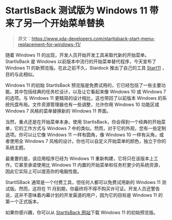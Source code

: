 # StartIsBack 测试版为 Windows 11 带来了另一个开始菜单替换

> 原文：<https://www.xda-developers.com/startisback-start-menu-replacement-for-windows-11/>

随着 Windows 11 的出现，开发人员开始开发工具来取代新的开始菜单。StartIsBack 是 Windows 以前版本中流行的开始菜单替代程序，今天宣布了 Windows 11 的新预览版。在此之前不久，Stardock 推出了自己的工具 [Start11](https://www.xda-developers.com/start11-launches-in-beta-so-you-can-change-the-windows-11-start-menu/) ，目的与此相似。

Windows 11 的初始 StartIsBack 预览版是免费试用的，它已经包括了一些主要功能。其中包括经典的任务栏设计，以及让它看起来像 Windows 10 或 Windows 7 的选项。与 Windows 11 更精简的设计相比，这也带回了以前版本 Windows 的系统托盘布局。文件资源管理器也有一些调整，允许你用 Windows 10 功能区或 Windows 7 风格的菜单替换新的 Windows 11 界面。

当然，重点还是在开始菜单本身。使用 StartIsBack，你会得到一个经典的开始菜单，它的工作方式与 Windows 7 中的类似。然而，对于它的外观，您有一些定制选项。你可以让它像 Windows 11 一样有圆角，像 Windows 10 一样有尖角，或者使用全 Windows 7 风格的设计。你也可以自定义开始菜单的颜色，独立于你的系统主题。

最重要的是，该应用程序已经为 Windows 11 重新构建，它将只在该版本上工作。它甚至承诺使用比 Windows 11 内置的开始菜单和任务栏更少的系统资源，因此它实际上可以提高你的电脑性能。

StartISBack 通常是一个付费工具，但任何人都可以免费试用新的 Windows 11 测试版。然而，这将在 11 月到期，你最终将不得不购买许可证。开发人员还警告说，这并不意味着内幕计划的开发渠道的用户，因为它的目标是 Windows 11 的第一个正式版本。

如果你感兴趣，你可以从 [StartIsBack 网站](http://startisback.com/tbd/)下载 Windows 11 的初始预览版。